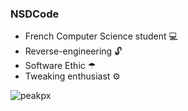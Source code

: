 ### NSDCode
- French Computer Science student 💻
- Reverse-engineering 🔓
- Software Ethic ☂
- Tweaking enthusiast ⚙


![peakpx](https://user-images.githubusercontent.com/47573987/189536152-685334e8-1529-47b0-8ef9-ce9aa95eecfb.jpg)
